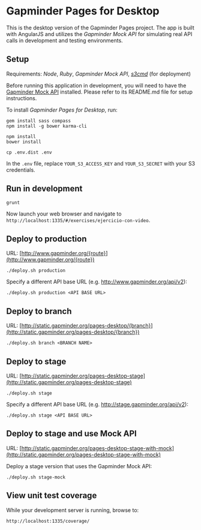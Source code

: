 Gapminder Pages for Desktop
===========================

This is the desktop version of the Gapminder Pages project. The app is built with AngularJS and utilizes
the *Gapminder Mock API* for simulating real API calls in development and testing environments.

## Setup

Requirements: *Node*, *Ruby*, *Gapminder Mock API*, [*s3cmd*](http://s3tools.org/s3cmd) (for deployment)

Before running this application in development, you will need to have the
[Gapminder Mock API](https://github.com/Gapminder/gapminder-mock-api) installed. Please refer
to its README.md file for setup instructions.

To install *Gapminder Pages for Desktop*, run:

    gem install sass compass
    npm install -g bower karma-cli

    npm install
    bower install

    cp .env.dist .env

In the `.env` file, replace `YOUR_S3_ACCESS_KEY` and `YOUR_S3_SECRET` with your S3 credentials.

## Run in development

    grunt

Now launch your web browser and navigate to `http://localhost:1335/#/exercises/ejercicio-con-video`.

## Deploy to production

URL: [http://www.gapminder.org/{route}](http://www.gapminder.org/{route})

    ./deploy.sh production

Specify a different API base URL (e.g. http://www.gapminder.org/api/v2):

    ./deploy.sh production <API BASE URL>

## Deploy to branch

URL: [http://static.gapminder.org/pages-desktop/{branch}](http://static.gapminder.org/pages-desktop/{branch})

    ./deploy.sh branch <BRANCH NAME>

## Deploy to stage

URL: [http://static.gapminder.org/pages-desktop-stage](http://static.gapminder.org/pages-desktop-stage)

    ./deploy.sh stage

Specify a different API base URL (e.g. http://stage.gapminder.org/api/v2):

    ./deploy.sh stage <API BASE URL>

## Deploy to stage and use Mock API

URL: [http://static.gapminder.org/pages-desktop-stage-with-mock](http://static.gapminder.org/pages-desktop-stage-with-mock)

Deploy a stage version that uses the Gapminder Mock API:

    ./deploy.sh stage-mock

## View unit test coverage

While your development server is running, browse to:

    http://localhost:1335/coverage/
